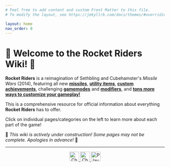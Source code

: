 ```yaml
---
# Feel free to add content and custom Front Matter to this file.
# To modify the layout, see https://jekyllrb.com/docs/themes/#overriding-theme-defaults

layout: home
nav_order: 0
---
```


# 🚀 **Welcome to the Rocket Riders Wiki!** 🚀

**Rocket Riders** is a reimagination of Sethbling and Cubehamster's *Missile Wars* (2014), featuring all new **[missiles](https://zeroniaserver.github.io/RocketRidersWiki/missiles)**, **[utility items](https://zeroniaserver.github.io/RocketRidersWiki/utilities)**, **[custom achievements](https://zeroniaserver.github.io/RocketRidersWiki/achievements)**, challenging **[gamemodes](https://zeroniaserver.github.io/RocketRidersWiki/gamemodes)** and **[modifiers](https://zeroniaserver.github.io/RocketRidersWiki/modification_room/modifiers)**, and **[tons more ways to customize your gameplay!](https://zeroniaserver.github.io/RocketRidersWiki/modification_room)**

This is a comprehensive resource for official information about everything **Rocket Riders** has to offer.

Click on individual pages/categories on the left to learn more about each part of the game!

🚧 *This wiki is actively under construction! Some pages may not be complete. Apologies in advance!* 🚧

---

<div align="center">
    <a href="https://www.planetminecraft.com/project/rocket-riders/"><img style="text-decoration: none; border: 0; width: auto; max-width:100%; display: inline;" src="https://zeroniaserver.github.io/RocketRidersWiki/images/pmc_logo1.png" alt="Check us out on Planet Minecraft!" title="Check us out on Planet Minecraft!" width="null" height="30px" />
    </a>
    <a href="https://youtube.com/playlist?list=PLPke2IloqMPrpmS_RpVvR0-dRQ_0zRC1g"><img style="text-decoration: none; border: 0; width: auto; max-width:100%; display: inline;" src="https://zeroniaserver.github.io/RocketRidersWiki/images/rr_logo1.png" alt="Check out Rocket Riders showcase videos!" title="Check out Rocket Riders showcase videos!" width="null" height="30px" />
    </a>
    <a href="https://cubekrowd.net/"><img style="text-decoration: none; border: 0; width: auto; max-width:100%; display: inline;" src="https://zeroniaserver.github.io/RocketRidersWiki/images/cubekrowd_logo1.png" alt="Play Rocket Riders on CubeKrowd!" title="Play Rocket Riders on CubeKrowd!" width="null" height="30px" />
    </a>
</div>